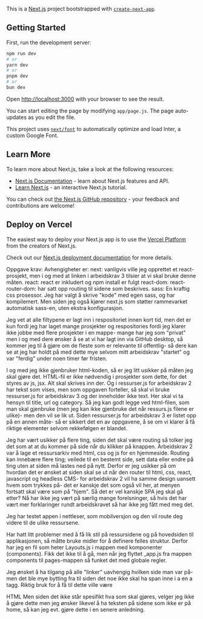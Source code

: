 This is a [Next.js](https://nextjs.org/) project bootstrapped with [`create-next-app`](https://github.com/vercel/next.js/tree/canary/packages/create-next-app).

## Getting Started

First, run the development server:

```bash
npm run dev
# or
yarn dev
# or
pnpm dev
# or
bun dev
```

Open [http://localhost:3000](http://localhost:3000) with your browser to see the result.

You can start editing the page by modifying `app/page.js`. The page auto-updates as you edit the file.

This project uses [`next/font`](https://nextjs.org/docs/basic-features/font-optimization) to automatically optimize and load Inter, a custom Google Font.

## Learn More

To learn more about Next.js, take a look at the following resources:

- [Next.js Documentation](https://nextjs.org/docs) - learn about Next.js features and API.
- [Learn Next.js](https://nextjs.org/learn) - an interactive Next.js tutorial.

You can check out [the Next.js GitHub repository](https://github.com/vercel/next.js/) - your feedback and contributions are welcome!

## Deploy on Vercel

The easiest way to deploy your Next.js app is to use the [Vercel Platform](https://vercel.com/new?utm_medium=default-template&filter=next.js&utm_source=create-next-app&utm_campaign=create-next-app-readme) from the creators of Next.js.

Check out our [Next.js deployment documentation](https://nextjs.org/docs/deployment) for more details.

Oppgave krav: 
Avhengigheter er:
 next: vanligvis ville jeg opprettet et react-prosjekt, men i og med at linken i arbeidskrav 3 tilsier at vi skal bruke denne måten. 
 react: react er inkludert og npm install er fulgt
 react-dom:
 react-router-dom: har satt opp routing til sidene som beskrives. 
 sass: En kraftig css prosessor. Jeg har valgt å skrive "kode" med egen sass, og har kompilemert. Men siden jeg også kjører next.js som støtter rammevarket automatisk sass-en, uten ekstra konfigurasjon. 

 Jeg vet at alle filtypene er lagt inn i respositoriet innen kort tid, men det er kun fordi jeg har laget mange prosjekter og respositories fordi jeg klarer ikke jobbe med flere prosjekter i en mappe- mange har jeg som "privat" men i og med dere ønsker å se at vi har lagt inn via GitHub desktop, så kommer jeg til å gjøre om de fleste som er relevante til offentlig- så dere kan se at jeg har holdt på med dette mye selvom mitt arbeidskrav "startet" og var "ferdig" under noen timer før fristen. 

 I og med jeg ikke gjenbruker html-koden, så er jeg litt usikker på måten jeg skal gjøre det. HTML-fil er ikke nødvendig i prosjekter som dette, for det styres av js, jsx. Alt
 skal skrives inn der. Og i ressurser.js for arbeidskrav 2 har tekst som vises, men som oppgaven forteller, så skal vi bruke ressurser.js for arbeidskrav 3 og der inneholder ikke text. Her skal vi ta hensyn til title, url og category. Så jeg kan godt legge ved html-filen, som man skal gjenbruke (men jeg kan ikke gjenbruke det når ressurs.js filene er ulike)- men den vil se lik ut. Siden ressurser.js for arbeidskrav 3 er listet opp på en annen måte- så er sikkert det en av oppgavene, å se om vi klarer å få riktige elementer selvom rekkefølgen er blandet. 

 Jeg har vært usikker på flere ting, siden det skal være routing så tolker jeg det som at at du kommer på side når du klikker på knappen. Arbeidskrav 2 var å lage et ressursarkiv med html, css og js for en hjemmeside. Routing kan innebære flere ting; veilede til en bestemt side, sett data eller endre på ting uten at siden må lastes ned på nytt. 
 Derfor er jeg usikker på om hvordan det er ønsket at siden skal se ut når den router til html, css, react, javascript og headless CMS- for arbeidskrav 2 vil ha samme design uansett hvem som trykkes på- det er kanskje det som også vil her, at menyen fortsatt skal være som på "hjem". Så det er vel kanskje SPA jeg skal gå etter? Nå har ikke jeg vært på særlig mange forelsninger, så hvis det har vært mer forklaringer rundt arbeidskravet så har ikke jeg fått med meg det. 

 Jeg har testet appen i nettleser, som mobilversjon og den vil route deg videre til de ulike ressursene. 

 Har hatt litt problemer med å få lik stil på ressursidene og på hovedsiden til applikasjonen, så måtte bruke midler for å definere felles struktur. Derfor har jeg en fil som heter Layouts.js i mappen med komponenter (components). Fikk det ikke til å gå, men når jeg flyttet _app.js fra mappen components til pages-mappen så funket det med globale regler. 

 Jeg ønsket å ha tilgang på alle "linker" uavhengig hvilken side man var på- men det ble mye bytting fra <span> til <a tagg> siden det noe ikke skal ha span inne i a en a tagg. Riktig bruk for å få til dette ville være 
 <nav className={styles.nav}>
 <Link href="/html">
 <a className={styles.link}>HTML</a>
 </link> 
 Men siden det ikke står spesifikt hva som skal gjøres, velger jeg ikke å gjøre dette men jeg ønsker likevel å ha teksten på sidene som ikke er på home, så kan jeg evt. gjøre dette i en senere anledning. 